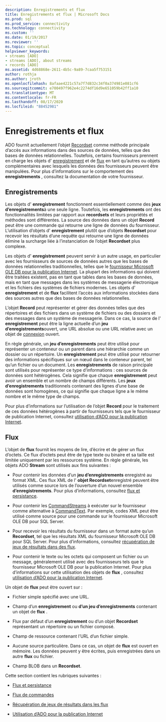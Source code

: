 ```yaml
---
description: Enregistrements et flux
title: Enregistrements et flux | Microsoft Docs
ms.prod: sql
ms.prod_service: connectivity
ms.technology: connectivity
ms.custom: ''
ms.date: 01/19/2017
ms.reviewer: ''
ms.topic: conceptual
helpviewer_keywords:
- streams [ADO]
- streams [ADO], about streams
- records [ADO]
ms.assetid: 4d68868e-2611-4b5c-9a89-7caa5f753151
author: rothja
ms.author: jroth
ms.openlocfilehash: 8afaae4221c57a7f7d832c34f0a374981e081cf6
ms.sourcegitcommit: e700497f962e4c2274df16d9e651059b42ff1a10
ms.translationtype: MT
ms.contentlocale: fr-FR
ms.lasthandoff: 08/17/2020
ms.locfileid: "88452981"
---
```

# <a name="records-and-streams"></a>Enregistrements et flux
ADO fournit actuellement l’objet [Recordset](../../../ado/reference/ado-api/recordset-object-ado.md) comme méthode principale d’accès aux informations dans des sources de données, telles que des bases de données relationnelles. Toutefois, certains fournisseurs prennent en charge les objets d' [enregistrement](../../../ado/reference/ado-api/record-object-ado.md) et de [flux](../../../ado/reference/ado-api/stream-object-ado.md) en tant qu’autres ou objets complémentaires avec lesquels les données des fournisseurs peuvent être manipulées. Pour plus d’informations sur le comportement des **enregistrements** , consultez la documentation de votre fournisseur.  
  
## <a name="records"></a>Enregistrements  
 Les objets d' **enregistrement** fonctionnent essentiellement comme des **jeux d’enregistrements**à une seule ligne. Toutefois, les **enregistrements** ont des fonctionnalités limitées par rapport aux **recordsets** et leurs propriétés et méthodes sont différentes. La source des données dans un objet **Record** peut être une commande qui retourne une ligne de données du fournisseur. L’utilisation d’objets d' **enregistrement** plutôt que d’objets **Recordset** pour recevoir les résultats d’une requête qui retourne une ligne de données élimine la surcharge liée à l’instanciation de l’objet **Recordset** plus complexe.  
  
 Les objets d' **enregistrement** peuvent servir à un autre usage, en particulier avec les fournisseurs de sources de données autres que les bases de données relationnelles traditionnelles, telles que le [fournisseur Microsoft OLE DB pour la publication Internet](../../../ado/guide/appendixes/microsoft-ole-db-provider-for-internet-publishing.md). La plupart des informations qui doivent être traitées existent, pas en tant que tables dans les bases de données, mais en tant que messages dans les systèmes de messagerie électronique et les fichiers des systèmes de fichiers modernes. Les objets d' **enregistrement** et de **flux** facilitent l’accès aux informations stockées dans des sources autres que des bases de données relationnelles.  
  
 L’objet **Record** peut représenter et gérer des données telles que des répertoires et des fichiers dans un système de fichiers ou des dossiers et des messages dans un système de messagerie. Dans ce cas, la source de l' **enregistrement** peut être la ligne actuelle d’un **jeu d’enregistrements**ouvert, une URL absolue ou une URL relative avec un objet de [connexion](../../../ado/reference/ado-api/connection-object-ado.md) ouvert.  
  
 En règle générale, un **jeu d’enregistrements** peut être utilisé pour représenter un conteneur ou un parent dans une hiérarchie comme un dossier ou un répertoire. Un **enregistrement** peut être utilisé pour retourner des informations spécifiques sur un nœud dans le conteneur parent, tel qu’un fichier ou un document. Les **enregistrements** de raison principale sont utilisés pour représenter ce type d’informations : ces sources de données sont hétérogènes. Cela signifie que chaque **enregistrement** peut avoir un ensemble et un nombre de champs différents. Les **jeux d’enregistrements** traditionnels contenant des lignes d’une base de données sont homogènes, ce qui signifie que chaque ligne a le même nombre et le même type de champs.  
  
 Pour plus d’informations sur l’utilisation de l’objet **Record** pour le traitement de ces données hétérogènes à partir de fournisseurs tels que le fournisseur de publication Internet, consultez [utilisation d’ADO pour la publication Internet](../../../ado/guide/data/using-ado-for-internet-publishing.md).  
  
## <a name="streams"></a>Flux  
 L’objet de **flux** fournit les moyens de lire, d’écrire et de gérer un flux d’octets. Ce flux d’octets peut être de type texte ou binaire et sa taille est limitée uniquement par les ressources système. En règle générale, les objets ADO **Stream** sont utilisés aux fins suivantes :  
  
-   Pour contenir les données d’un **jeu d’enregistrements** enregistré au format XML. Ces flux XML de l' **objet Recordset**enregistré peuvent être utilisés comme source lors de l’ouverture d’un nouvel ensemble **d’enregistrements**. Pour plus d’informations, consultez [flux et persistance](../../../ado/guide/data/streams-and-persistence.md).  
  
-   Pour contenir les [CommandStreams](../../../ado/reference/ado-api/commandstream-property-ado.md) à exécuter sur le fournisseur comme alternative à [CommandText](../../../ado/reference/ado-api/commandtext-property-ado.md). Par exemple, codes XML peut être utilisé comme source pour une commande sur le fournisseur Microsoft OLE DB pour SQL Server.  
  
-   Pour recevoir les résultats du fournisseur dans un format autre qu’un **Recordset**, tel que les résultats XML du fournisseur Microsoft OLE DB pour SQL Server. Pour plus d’informations, consultez [récupération de jeux de résultats dans des flux](../../../ado/guide/data/retrieving-resultsets-into-streams.md).  
  
-   Pour contenir le texte ou les octets qui composent un fichier ou un message, généralement utilisé avec des fournisseurs tels que le fournisseur Microsoft OLE DB pour la publication Internet. Pour plus d’informations sur cette utilisation des objets de **flux** , consultez [utilisation d’ADO pour la publication Internet](../../../ado/guide/data/using-ado-for-internet-publishing.md).  
  
 Un objet de **flux** peut être ouvert sur :  
  
-   Fichier simple spécifié avec une URL.  
  
-   Champ d’un **enregistrement** ou **d’un jeu d’enregistrements** contenant un objet de **flux** .  
  
-   Flux par défaut d’un **enregistrement** ou d’un objet **Recordset** représentant un répertoire ou un fichier composé.  
  
-   Champ de ressource contenant l’URL d’un fichier simple.  
  
-   Aucune source particulière. Dans ce cas, un objet de **flux** est ouvert en mémoire. Les données peuvent y être écrites, puis enregistrées dans un autre **flux** ou fichier.  
  
-   Champ BLOB dans un **Recordset**.  
  
 Cette section contient les rubriques suivantes :  
  
-   [Flux et persistance](../../../ado/guide/data/streams-and-persistence.md)  
  
-   [Flux de commandes](../../../ado/guide/data/command-streams.md)  
  
-   [Récupération de jeux de résultats dans les flux](../../../ado/guide/data/retrieving-resultsets-into-streams.md)  
  
-   [Utilisation d’ADO pour la publication Internet](../../../ado/guide/data/using-ado-for-internet-publishing.md)

